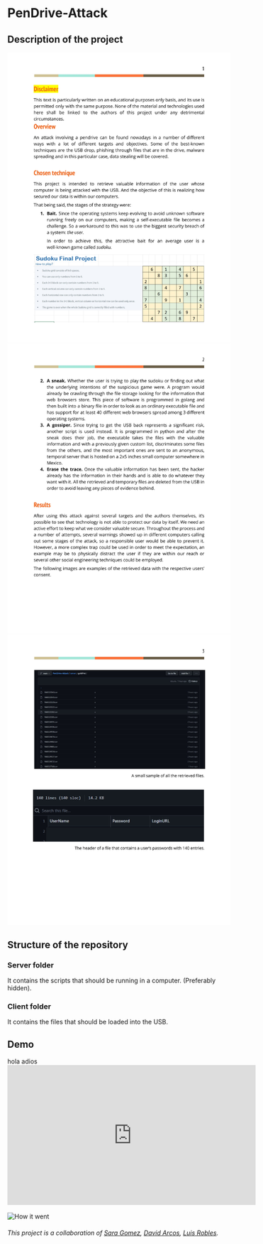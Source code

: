 # PenDrive-Attack

## Description of the project

![First page](https://github.com/LuisR-jpg/USB-Attack/blob/main/docs/PenDrive%20Attack-2.jpg)
![Second page](https://github.com/LuisR-jpg/USB-Attack/blob/main/docs/PenDrive%20Attack-3.jpg)
![Third page](https://github.com/LuisR-jpg/USB-Attack/blob/main/docs/PenDrive%20Attack-4.jpg)

## Structure of the repository

### Server folder

It contains the scripts that should be running in a computer. (Preferably hidden).

### Client folder

It contains the files that should be loaded into the USB. 

## Demo

<div>
hola
adios
    <iframe width="560" height="315" src="https://www.youtube.com/embed/tf5f7rtQ-5w" title="YouTube video player" frameborder="0" allow="accelerometer; autoplay; clipboard-write; encrypted-media; gyroscope; picture-in-picture; web-share" allowfullscreen></iframe>
</div>

![How it went](https://www.youtube.com/watch?v=tf5f7rtQ-5w)

###### This project is a collaboration of [Sara Gomez](https://github.com/saracarolina12), [David Arcos](https://github.com/Gamapro), [Luis Robles](https://github.com/LuisR-jpg).
